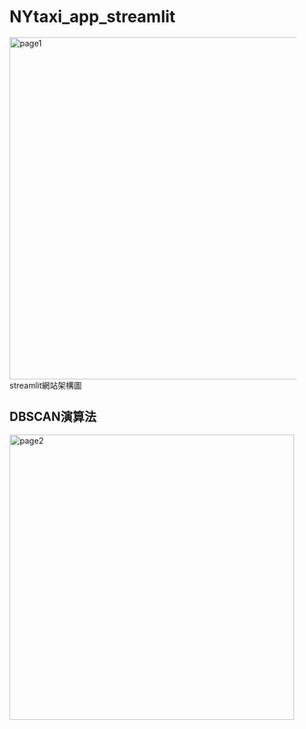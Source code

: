 # NYtaxi_app_streamlit

<img src="https://github.com/JasmineLin1205/NYtaxi_app-Project/blob/9215664bfa5047ef3531baefca354653b92042e7/picture/%E7%B6%B2%E7%AB%99%E6%9E%B6%E6%A7%8B.png" alt="page1" width="600"/>
streamlit網站架構圖

## DBSCAN演算法
<img src="https://github.com/JasmineLin1205/NYtaxi_app-Project/blob/8b2fb03aa019e4e9319b20f562fa181de2cd889f/picture/DBSCAN.png" alt="page2" width="500"/>
